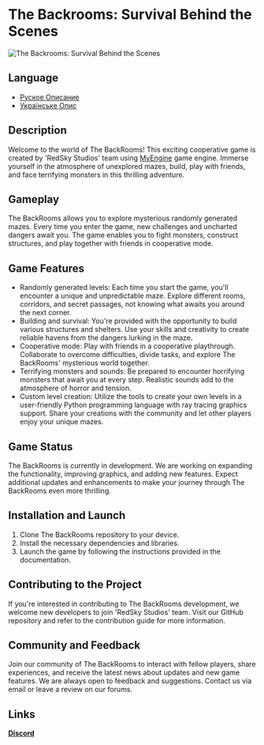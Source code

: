 # The Backrooms: Survival Behind the Scenes

![The Backrooms: Survival Behind the Scenes](./assets_project/image.jpg)

## Language

- [Руское Описание](./dock/description_project/ru_RU.md)
- [Українське Опис](./dock/description_project/uk_UK.md)

## Description

Welcome to the world of The BackRooms! This exciting cooperative game is created by 'RedSky Studios' team using [MyEngine](https://github.com/777Chara777/MyEngine) game engine. Immerse yourself in the atmosphere of unexplored mazes, build, play with friends, and face terrifying monsters in this thrilling adventure.

## Gameplay

The BackRooms allows you to explore mysterious randomly generated mazes. Every time you enter the game, new challenges and uncharted dangers await you. The game enables you to fight monsters, construct structures, and play together with friends in cooperative mode.

## Game Features

- Randomly generated levels: Each time you start the game, you'll encounter a unique and unpredictable maze. Explore different rooms, corridors, and secret passages, not knowing what awaits you around the next corner.
- Building and survival: You're provided with the opportunity to build various structures and shelters. Use your skills and creativity to create reliable havens from the dangers lurking in the maze.
- Cooperative mode: Play with friends in a cooperative playthrough. Collaborate to overcome difficulties, divide tasks, and explore The BackRooms' mysterious world together.
- Terrifying monsters and sounds: Be prepared to encounter horrifying monsters that await you at every step. Realistic sounds add to the atmosphere of horror and tension.
- Custom level creation: Utilize the tools to create your own levels in a user-friendly Python programming language with ray tracing graphics support. Share your creations with the community and let other players enjoy your unique mazes.

## Game Status

The BackRooms is currently in development. We are working on expanding the functionality, improving graphics, and adding new features. Expect additional updates and enhancements to make your journey through The BackRooms even more thrilling.

## Installation and Launch

1. Clone The BackRooms repository to your device.
2. Install the necessary dependencies and libraries.
3. Launch the game by following the instructions provided in the documentation.

## Contributing to the Project

If you're interested in contributing to The BackRooms development, we welcome new developers to join 'RedSky Studios' team. Visit our GitHub repository and refer to the contribution guide for more information.

## Community and Feedback

Join our community of The BackRooms to interact with fellow players, share experiences, and receive the latest news about updates and new game features. We are always open to feedback and suggestions. Contact us via email or leave a review on our forums.

## Links

[**Discord**](https://discord.gg/mXKdyJmfJv)
